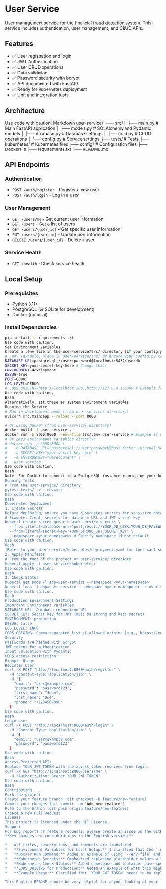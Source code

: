 # User Service

User management service for the financial fraud detection system. This service includes authentication, user management, and CRUD APIs.

## Features

- ✅ User registration and login
- ✅ JWT Authentication
- ✅ User CRUD operations
- ✅ Data validation
- ✅ Password security with bcrypt
- ✅ API documented with FastAPI
- ✅ Ready for Kubernetes deployment
- ✅ Unit and integration tests

## Architecture
Use code with caution.
Markdown
user-service/
├── src/
│ ├── main.py # Main FastAPI application
│ ├── models.py # SQLAlchemy and Pydantic models
│ ├── database.py # Database settings
│ ├── crud.py # CRUD operations
│ └── config.py # Service settings
├── tests/ # Tests
├── kubernetes/ # Kubernetes files
├── config/ # Configuration files
├── Dockerfile
├── requirements.txt
└── README.md
## API Endpoints

### Authentication
- `POST /auth/register` - Register a new user
- `POST /auth/login` - Log in a user

### User Management
- `GET /users/me` - Get current user information
- `GET /users` - Get a list of users
- `GET /users/{user_id}` - Get specific user information
- `PUT /users/{user_id}` - Update user information
- `DELETE /users/{user_id}` - Delete a user

### Service Health
- `GET /health` - Check service health

## Local Setup

### Prerequisites
- Python 3.11+
- PostgreSQL (or SQLite for development)
- Docker (optional)

### Install Dependencies
```bash
pip install -r requirements.txt
Use code with caution.
Set Environment Variables
Create a .env file in the user-service/src/ directory (if your config.py is set up to read from it, e.g., using pydantic-settings):
# .env (example, place in user-service/src/ or ensure your config.py can find it)
DATABASE_URL=postgresql://user:password@localhost:5432/userdb
SECRET_KEY=your-secret-key-here # Change this!
ENVIRONMENT=development
DEBUG=true
PORT=8000
LOG_LEVEL=DEBUG
# CORS_ORIGINS=http://localhost:3000,http://127.0.0.1:3000 # Example for local frontend
Use code with caution.
Bash
Alternatively, set these as system environment variables.
Running the Service
# Run in development mode (from user-service/ directory)
uvicorn src.main:app --reload --port 8000

# Or using Docker (from user-service/ directory)
docker build -t user-service .
docker run -p 8000:8000 --env-file src/.env user-service # Example if using .env in src/
# Or pass environment variables directly:
# docker run -p 8000:8000 \
#   -e DATABASE_URL="postgresql://user:password@host.docker.internal:5432/userdb" \
#   -e SECRET_KEY="your-secret-key-here" \
#   -e ENVIRONMENT="development" \
#   user-service
Use code with caution.
Bash
Note: For Docker to connect to a PostgreSQL instance running on your host machine (not in another Docker container defined in the same docker-compose network), you might need to use host.docker.internal (on Docker Desktop for Mac/Windows) or your host's IP address for DATABASE_URL instead of localhost. If PostgreSQL is running in another container (e.g., via docker-compose.dev.yml), use the service name (e.g., postgres).
Running Tests
# From the user-service/ directory
pytest tests/ -v --cov=src
Use code with caution.
Bash
Kubernetes Deployment
1. Create Secrets
Before deploying, ensure you have Kubernetes secrets for sensitive data.
# Example: Create secrets for database URL and JWT secret key
kubectl create secret generic user-service-secrets \
  --from-literal=database-url="postgresql://YOUR_DB_USER:YOUR_DB_PASSWORD@YOUR_POSTGRES_SERVICE_HOST:5432/YOUR_DB_NAME" \
  --from-literal=secret-key="YOUR_STRONG_JWT_SECRET_KEY" \
  --namespace <your-namespace> # Specify namespace if not default
Use code with caution.
Bash
(Refer to your user-service/kubernetes/deployment.yaml for the exact secret name and keys expected.)
2. Apply Manifests
# From the root of the project or user-service/ directory
kubectl apply -f user-service/kubernetes/
Use code with caution.
Bash
3. Check Status
kubectl get pods -l app=user-service --namespace <your-namespace>
kubectl logs -l app=user-service --namespace <your-namespace> -c user-service # -c to specify container if multiple
Use code with caution.
Bash
Production Environment Settings
Important Environment Variables
DATABASE_URL: Database connection URL
SECRET_KEY: Secret key for JWT (must be strong and kept secret)
ENVIRONMENT: production
DEBUG: false
LOG_LEVEL: INFO
CORS_ORIGINS: Comma-separated list of allowed origins (e.g., https://yourdomain.com,https://www.yourdomain.com)
Security
Passwords are hashed with bcrypt
JWT tokens for authentication
Input validation with Pydantic
CORS access restriction
Example Usage
Register User
curl -X POST "http://localhost:8000/auth/register" \
  -H "Content-Type: application/json" \
  -d '{
    "email": "user@example.com",
    "password": "password123",
    "first_name": "John",
    "last_name": "Doe",
    "phone": "+1234567890"
  }'
Use code with caution.
Bash
Login User
curl -X POST "http://localhost:8000/auth/login" \
  -H "Content-Type: application/json" \
  -d '{
    "email": "user@example.com",
    "password": "password123"
  }'
Use code with caution.
Bash
Access Protected APIs
Replace YOUR_JWT_TOKEN with the access_token received from login.
curl -X GET "http://localhost:8000/users/me" \
  -H "Authorization: Bearer YOUR_JWT_TOKEN"
Use code with caution.
Bash
Contributing
Fork the project
Create your feature branch (git checkout -b feature/new-feature)
Commit your changes (git commit -am 'Add new feature')
Push to the branch (git push origin feature/new-feature)
Create a new Pull Request
License
This project is licensed under the MIT License.
Support
For bug reports or feature requests, please create an issue on the GitHub repository.
**Key changes and considerations in the English version:**

*   All titles, descriptions, and comments are translated.
*   **Environment Variables for Local Setup:** I clarified that the `.env` file is typically placed where `config.py` can find it (often `user-service/src/` if using `pydantic-settings` with default `.env` loading) or that system environment variables can be used.
*   **Docker Run Command:** Added an example of using `--env-file` and also how to pass environment variables directly. Also added a note about `DATABASE_URL` when connecting from Docker to a host-running database.
*   **Kubernetes Secrets:** Emphasized replacing placeholder values with actual secure values and specifying the namespace. Also mentioned referring to the `deployment.yaml` for expected secret names/keys.
*   **Kubernetes Check Status:** Added namespace and container name specification for clarity.
*   **CORS_ORIGINS for Production:** Added an example of what this might look like.
*   **Example Usage:** Clarified that `YOUR_JWT_TOKEN` needs to be replaced.

This English README should be very helpful for anyone looking at your `user-service`. Remember to `git add README.md`, `git commit -m "Translate user-service README to English"`, and `git push` after you've saved this content in your `user-service/README.md` file.
